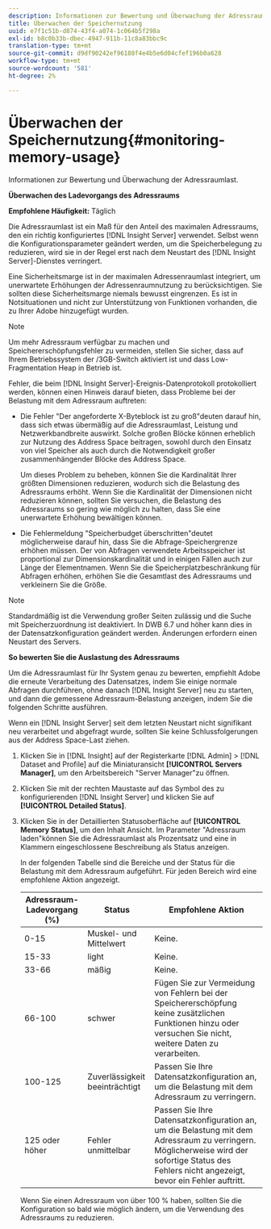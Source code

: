 ```yaml
---
description: Informationen zur Bewertung und Überwachung der Adressraumlast.
title: Überwachen der Speichernutzung
uuid: e7f1c51b-d874-43f4-a074-1c064b5f298a
exl-id: b8c0b33b-dbec-4947-911b-11c8a83bbc9c
translation-type: tm+mt
source-git-commit: d9df90242ef96188f4e4b5e6d04cfef196b0a628
workflow-type: tm+mt
source-wordcount: '581'
ht-degree: 2%

---
```


# Überwachen der Speichernutzung{#monitoring-memory-usage}

Informationen zur Bewertung und Überwachung der Adressraumlast.

**Überwachen des Ladevorgangs des Adressraums**

**Empfohlene Häufigkeit:** Täglich

Die Adressraumlast ist ein Maß für den Anteil des maximalen Adressraums, den ein richtig konfiguriertes [!DNL Insight Server] verwendet. Selbst wenn die Konfigurationsparameter geändert werden, um die Speicherbelegung zu reduzieren, wird sie in der Regel erst nach dem Neustart des [!DNL Insight Server]-Dienstes verringert.

Eine Sicherheitsmarge ist in der maximalen Adressenraumlast integriert, um unerwartete Erhöhungen der Adressenraumnutzung zu berücksichtigen. Sie sollten diese Sicherheitsmarge niemals bewusst eingrenzen. Es ist in Notsituationen und nicht zur Unterstützung von Funktionen vorhanden, die zu Ihrer Adobe hinzugefügt wurden.

>[!NOTE]
>
>Um mehr Adressraum verfügbar zu machen und Speichererschöpfungsfehler zu vermeiden, stellen Sie sicher, dass auf Ihrem Betriebssystem der /3GB-Switch aktiviert ist und dass Low-Fragmentation Heap in Betrieb ist.

Fehler, die beim [!DNL Insight Server]-Ereignis-Datenprotokoll protokolliert werden, können einen Hinweis darauf bieten, dass Probleme bei der Belastung mit dem Adressraum auftreten:

* Die Fehler &quot;Der angeforderte X-Byteblock ist zu groß&quot;deuten darauf hin, dass sich etwas übermäßig auf die Adressraumlast, Leistung und Netzwerkbandbreite auswirkt. Solche großen Blöcke können erheblich zur Nutzung des Address Space beitragen, sowohl durch den Einsatz von viel Speicher als auch durch die Notwendigkeit großer zusammenhängender Blöcke des Address Space.

   Um dieses Problem zu beheben, können Sie die Kardinalität Ihrer größten Dimensionen reduzieren, wodurch sich die Belastung des Adressraums erhöht. Wenn Sie die Kardinalität der Dimensionen nicht reduzieren können, sollten Sie versuchen, die Belastung des Adressraums so gering wie möglich zu halten, dass Sie eine unerwartete Erhöhung bewältigen können.
* Die Fehlermeldung &quot;Speicherbudget überschritten&quot;deutet möglicherweise darauf hin, dass Sie die Abfrage-Speichergrenze erhöhen müssen. Der von Abfragen verwendete Arbeitsspeicher ist proportional zur Dimensionskardinalität und in einigen Fällen auch zur Länge der Elementnamen. Wenn Sie die Speicherplatzbeschränkung für Abfragen erhöhen, erhöhen Sie die Gesamtlast des Adressraums und verkleinern Sie die Größe.

>[!NOTE]
>
>Standardmäßig ist die Verwendung großer Seiten zulässig und die Suche mit Speicherzuordnung ist deaktiviert. In DWB 6.7 und höher kann dies in der Datensatzkonfiguration geändert werden. Änderungen erfordern einen Neustart des Servers.

**So bewerten Sie die Auslastung des Adressraums**

Um die Adressraumlast für Ihr System genau zu bewerten, empfiehlt Adobe die erneute Verarbeitung des Datensatzes, indem Sie einige normale Abfragen durchführen, ohne danach [!DNL Insight Server] neu zu starten, und dann die gemessene Adressraum-Belastung anzeigen, indem Sie die folgenden Schritte ausführen.

Wenn ein [!DNL Insight Server] seit dem letzten Neustart nicht signifikant neu verarbeitet und abgefragt wurde, sollten Sie keine Schlussfolgerungen aus der Address Space-Last ziehen.

1. Klicken Sie in [!DNL Insight] auf der Registerkarte [!DNL Admin] > [!DNL Dataset and Profile] auf die Miniaturansicht **[!UICONTROL Servers Manager]**, um den Arbeitsbereich &quot;Server Manager&quot;zu öffnen.
1. Klicken Sie mit der rechten Maustaste auf das Symbol des zu konfigurierenden [!DNL Insight Server] und klicken Sie auf **[!UICONTROL Detailed Status]**.
1. Klicken Sie in der Detaillierten Statusoberfläche auf **[!UICONTROL Memory Status]**, um den Inhalt Ansicht. Im Parameter &quot;Adressraum laden&quot;können Sie die Adressraumlast als Prozentsatz und eine in Klammern eingeschlossene Beschreibung als Status anzeigen.

   In der folgenden Tabelle sind die Bereiche und der Status für die Belastung mit dem Adressraum aufgeführt. Für jeden Bereich wird eine empfohlene Aktion angezeigt.

   | Adressraum-Ladevorgang (%) | Status | Empfohlene Aktion |
   |---|---|---|
   | 0-15 | Muskel- und Mittelwert | Keine. |
   | 15-33 | light | Keine. |
   | 33-66 | mäßig | Keine. |
   | 66-100 | schwer | Fügen Sie zur Vermeidung von Fehlern bei der Speichererschöpfung keine zusätzlichen Funktionen hinzu oder versuchen Sie nicht, weitere Daten zu verarbeiten. |
   | 100-125 | Zuverlässigkeit beeinträchtigt | Passen Sie Ihre Datensatzkonfiguration an, um die Belastung mit dem Adressraum zu verringern. |
   | 125 oder höher | Fehler unmittelbar | Passen Sie Ihre Datensatzkonfiguration an, um die Belastung mit dem Adressraum zu verringern. Möglicherweise wird der sofortige Status des Fehlers nicht angezeigt, bevor ein Fehler auftritt. |

   Wenn Sie einen Adressraum von über 100 % haben, sollten Sie die Konfiguration so bald wie möglich ändern, um die Verwendung des Adressraums zu reduzieren.
